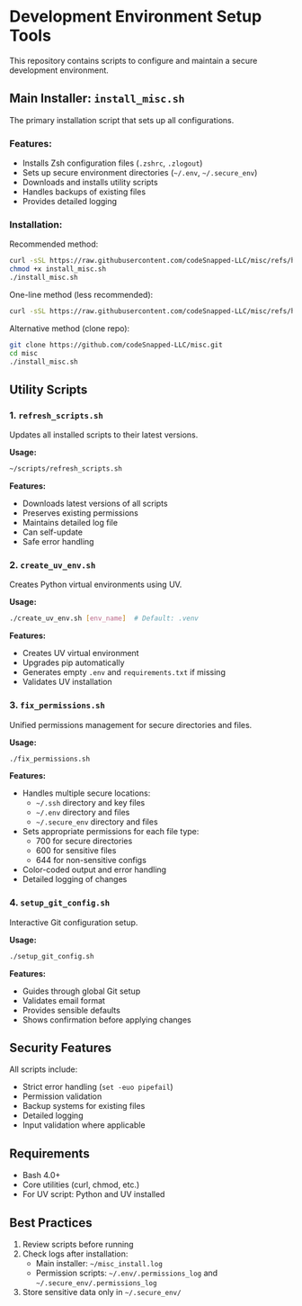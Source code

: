 # Development Environment Setup Tools

This repository contains scripts to configure and maintain a secure development environment.

## Main Installer: `install_misc.sh`

The primary installation script that sets up all configurations.

### Features:
- Installs Zsh configuration files (`.zshrc`, `.zlogout`)
- Sets up secure environment directories (`~/.env`, `~/.secure_env`)
- Downloads and installs utility scripts
- Handles backups of existing files
- Provides detailed logging

### Installation:

Recommended method:
```bash
curl -sSL https://raw.githubusercontent.com/codeSnapped-LLC/misc/refs/heads/develop/install_misc.sh -o install_misc.sh
chmod +x install_misc.sh
./install_misc.sh
```

One-line method (less recommended):
```bash
curl -sSL https://raw.githubusercontent.com/codeSnapped-LLC/misc/refs/heads/develop/install_misc.sh | bash
```

Alternative method (clone repo):
```bash
git clone https://github.com/codeSnapped-LLC/misc.git
cd misc
./install_misc.sh
```

## Utility Scripts

### 1. `refresh_scripts.sh`
Updates all installed scripts to their latest versions.

**Usage:**
```bash
~/scripts/refresh_scripts.sh
```

**Features:**
- Downloads latest versions of all scripts
- Preserves existing permissions
- Maintains detailed log file
- Can self-update
- Safe error handling

### 2. `create_uv_env.sh`
Creates Python virtual environments using UV.

**Usage:**
```bash
./create_uv_env.sh [env_name]  # Default: .venv
```

**Features:**
- Creates UV virtual environment
- Upgrades pip automatically
- Generates empty `.env` and `requirements.txt` if missing
- Validates UV installation

### 3. `fix_permissions.sh`
Unified permissions management for secure directories and files.

**Usage:**
```bash
./fix_permissions.sh
```

**Features:**
- Handles multiple secure locations:
  - `~/.ssh` directory and key files
  - `~/.env` directory and files
  - `~/.secure_env` directory and files
- Sets appropriate permissions for each file type:
  - 700 for secure directories
  - 600 for sensitive files
  - 644 for non-sensitive configs
- Color-coded output and error handling
- Detailed logging of changes

### 4. `setup_git_config.sh`
Interactive Git configuration setup.

**Usage:**
```bash
./setup_git_config.sh
```

**Features:**
- Guides through global Git setup
- Validates email format
- Provides sensible defaults
- Shows confirmation before applying changes

## Security Features

All scripts include:
- Strict error handling (`set -euo pipefail`)
- Permission validation
- Backup systems for existing files
- Detailed logging
- Input validation where applicable

## Requirements

- Bash 4.0+
- Core utilities (curl, chmod, etc.)
- For UV script: Python and UV installed

## Best Practices

1. Review scripts before running
2. Check logs after installation:
   - Main installer: `~/misc_install.log`
   - Permission scripts: `~/.env/.permissions_log` and `~/.secure_env/.permissions_log`
3. Store sensitive data only in `~/.secure_env/`
